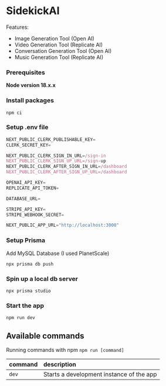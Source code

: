 # SidekickAI
Features:
- Image Generation Tool (Open AI)
- Video Generation Tool (Replicate AI)
- Conversation Generation Tool (Open AI)
- Music Generation Tool (Replicate AI)


### Prerequisites

**Node version 18.x.x**


### Install packages
```shell
npm ci
```

### Setup .env file


```js
NEXT_PUBLIC_CLERK_PUBLISHABLE_KEY=
CLERK_SECRET_KEY=

NEXT_PUBLIC_CLERK_SIGN_IN_URL=/sign-in
NEXT_PUBLIC_CLERK_SIGN_UP_URL=/sign-up
NEXT_PUBLIC_CLERK_AFTER_SIGN_IN_URL=/dashboard
NEXT_PUBLIC_CLERK_AFTER_SIGN_UP_URL=/dashboard

OPENAI_API_KEY=
REPLICATE_API_TOKEN=

DATABASE_URL=

STRIPE_API_KEY=
STRIPE_WEBHOOK_SECRET=

NEXT_PUBLIC_APP_URL="http://localhost:3000"
```

### Setup Prisma
Add MySQL Database (I used PlanetScale)
```shell
npx prisma db push

```

### Spin up a local db server
```shell
npx prisma studio
```

### Start the app
```shell
npm run dev
```

## Available commands
Running commands with npm `npm run [command]`

| command         | description                              |
| :-------------- | :--------------------------------------- |
| `dev`           | Starts a development instance of the app |
